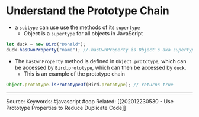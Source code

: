 # Understand the Prototype Chain
- a `subtype` can use use the methods of its `supertype`
	- Object is a `supertype` for all objects in JavaScript
```js
let duck = new Bird("Donald");
duck.hasOwnProperty("name"); //.hasOwnProperty is Object's aka supertype's method
```
- The `hasOwnProperty` method is defined in `Object.prototype`, which can be accessed by `Bird.prototype`, which can then be accessed by `duck`. 
	- This is an example of the prototype chain
```js
Object.prototype.isPrototypeOf(Bird.prototype); // returns true
```
---
Source:
Keywords: #javascript #oop 
Related: [[202012230530 - Use Prototype Properties to Reduce Duplicate Code]]